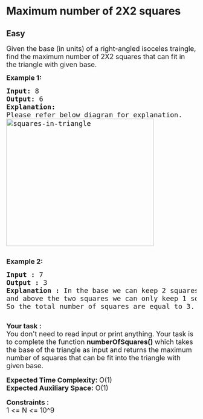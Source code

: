 # Maximum number of 2X2 squares
## Easy 
<div class="problems_problem_content__Xm_eO"><p><span style="font-size:18px">Given the base (in units) of a right-angled isoceles traingle, find the maximum number of 2X2 squares that can fit in the triangle with given base.</span></p>

<p><span style="font-size:18px"><strong>Example 1:</strong></span></p>

<pre><span style="font-size:18px"><strong>Input:</strong> 8</span>
<span style="font-size:18px"><strong>Output:</strong> 6</span>
<strong><span style="font-size:18px">Explanation:</span></strong>
<span style="font-size:18px">Please refer below diagram for explanation.
<img alt="squares-in-triangle" src="https://media.geeksforgeeks.org/wp-content/uploads/squares-in-triangle1.png" style="height:337px; width:390px"></span>

</pre>

<p><span style="font-size:18px"><strong>Example 2:</strong></span></p>

<pre><span style="font-size:18px"><strong>Input : </strong>7
<strong>Output : </strong>3
<strong>Explanation : </strong>In the base we can keep 2 squares
and above the two squares we can only keep 1 square.  
So the total number of squares are equal to 3.</span>
</pre>

<div>&nbsp;</div>

<div><strong><span style="font-size:18px">Your task :</span></strong></div>

<div><span style="font-size:18px">You don't need to read input or print anything. Your task is to complete the function <strong>numberOfSquares()</strong> which takes the base of the triangle as input and returns the maximum number of squares that can be fit into the triangle with given base.</span></div>

<div>&nbsp;</div>

<div><span style="font-size:18px"><strong>Expected Time Complexity: </strong>O(1)</span></div>

<div><span style="font-size:18px"><strong>Expected Auxiliary Space:</strong> O(1)</span></div>

<div>&nbsp;</div>

<div><strong><span style="font-size:18px">Constraints :</span></strong></div>

<div><span style="font-size:18px">1 &lt;= N &lt;= 10^9</span></div>
</div>